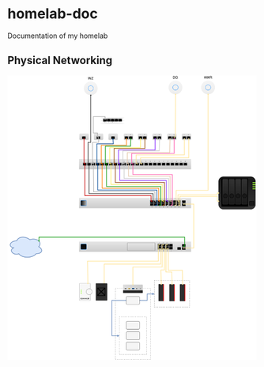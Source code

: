 # homelab-doc

Documentation of my homelab

## Physical Networking

![image](img/homelab-networking-physical.drawio.svg)

